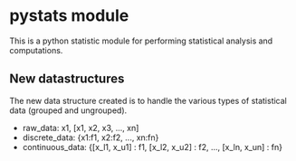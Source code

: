 # pystats module
 This is a python statistic module for performing statistical analysis and computations.

## New datastructures
 The new data structure created is to handle the various types of statistical data (grouped and ungrouped).
 * raw_data: x1, [x1, x2, x3, ..., xn]
 * discrete_data: {x1:f1, x2:f2, ..., xn:fn}
 * continuous_data: {[x_l1, x_u1] : f1, [x_l2, x_u2] : f2, ..., [x_ln, x_un] : fn}
 